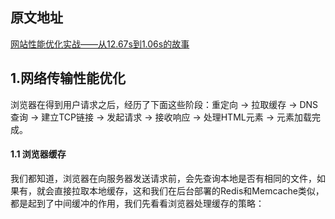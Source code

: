 ## 原文地址
[网站性能优化实战——从12.67s到1.06s的故事](https://juejin.im/post/5b6fa8c86fb9a0099910ac91)

## 1.网络传输性能优化

浏览器在得到用户请求之后，经历了下面这些阶段：重定向 -> 拉取缓存 -> DNS查询 -> 建立TCP链接 -> 发起请求 -> 接收响应 -> 处理HTML元素 -> 元素加载完成。

#### 1.1 浏览器缓存

我们都知道，浏览器在向服务器发送请求前，会先查询本地是否有相同的文件，如果有，就会直接拉取本地缓存，这和我们在后台部署的Redis和Memcache类似，都是起到了中间缓冲的作用，我们先看看浏览器处理缓存的策略：
	